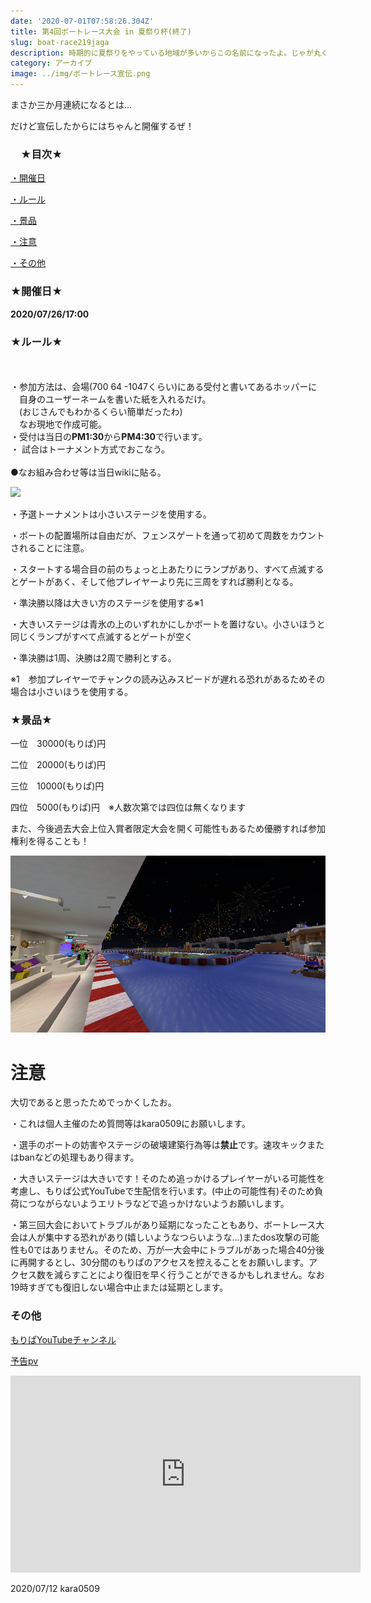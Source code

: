 ```yaml
---
date: '2020-07-01T07:58:26.304Z'
title: 第4回ボートレース大会 in 夏祭り杯(終了)
slug: boat-race219jaga
description: 時期的に夏祭りをやっている地域が多いからこの名前になったよ。じゃが丸くんアイスは作るか知らん。
category: アーカイブ
image: ../img/ボートレース宣伝.png
---
```

まさか三か月連続になるとは...

だけど宣伝したからにはちゃんと開催するぜ！

### 　**★目次★**

<!--StartFragment-->

<a href="#kaisaibi">・開催日</a>

<a href="#ru-ru">・ルール</a>

<a href="#keihin">・景品</a>

<a href="#tyuui">・注意</a>

<a href="#sonota">・その他</a>

<!--EndFragment-->

<!--StartFragment-->

<a id="kaisaibi"><h3>★開催日★</h3></a>

<!--EndFragment-->

**2020/07/26/17:00**

<!--StartFragment-->

<a id="ru-ru"><h3>★ルール★</h3></a>

<!--EndFragment-->

\
\
・参加方法は、会場(700 64 -1047くらい)にある受付と書いてあるホッパーに\
　自身のユーザーネームを書いた紙を入れるだけ。\
　(おじさんでもわかるくらい簡単だったわ)\
　なお現地で作成可能。\
・受付は当日の**PM1:30**から**PM4:30**で行います。\
・ 試合はトーナメント方式でおこなう。\
\
●なお組み合わせ等は当日wikiに貼る。

![](/img/第四回ボートレース　リーグ.png)

・予選トーナメントは小さいステージを使用する。

・ボートの配置場所は自由だが、フェンスゲートを通って初めて周数をカウントされることに注意。

・スタートする場合目の前のちょっと上あたりにランプがあり、すべて点滅するとゲートがあく、そして他プレイヤーより先に三周をすれば勝利となる。

・準決勝以降は大きい方のステージを使用する※1

・大きいステージは青氷の上のいずれかにしかボートを置けない。小さいほうと同じくランプがすべて点滅するとゲートが空く

・準決勝は1周、決勝は2周で勝利とする。

※1　参加プレイヤーでチャンクの読み込みスピードが遅れる恐れがあるためその場合は小さいほうを使用する。

<!--StartFragment-->

<a id="keihin"><h3>★景品★</h3></a>

<!--EndFragment-->

一位　30000(もりぱ)円

二位　20000(もりぱ)円

三位　10000(もりぱ)円

四位　5000(もりぱ)円　※人数次第では四位は無くなります

また、今後過去大会上位入賞者限定大会を開く可能性もあるため優勝すれば参加権利を得ることも！

![](/img/2020-04-05_17.57.05.png)

<!--StartFragment-->

<a id="tyuui"><h1>**注意**</h1></a>

<!--EndFragment-->

大切であると思ったためでっかくしたお。

・これは個人主催のため質問等はkara0509にお願いします。

・選手のボートの妨害やステージの破壊建築行為等は**禁止**です。速攻キックまたはbanなどの処理もあり得ます。

・大きいステージは大きいです！そのため追っかけるプレイヤーがいる可能性を考慮し、もりぱ公式YouTubeで生配信を行います。(中止の可能性有)そのため負荷につながらないようエリトラなどで追っかけないようお願いします。

・第三回大会においてトラブルがあり延期になったこともあり、ボートレース大会は人が集中する恐れがあり(嬉しいようなつらいような...)またdos攻撃の可能性も0ではありません。そのため、万が一大会中にトラブルがあった場合40分後に再開するとし、30分間のもりぱのアクセスを控えることをお願いします。アクセス数を減らすことにより復旧を早く行うことができるかもしれません。なお19時すぎても復旧しない場合中止または延期とします。

<!--StartFragment-->

<a id="sonota"><h3>その他</h3></a>

<!--EndFragment-->

[もりぱYouTubeチャンネル](https://www.youtube.com/channel/UC5huN7nu_9RJKB-rPk8Z0hQ)

[予告pv](https://www.youtube.com/watch?v=lS2TodU-m20&feature=youtu.be)

<!--StartFragment-->

<iframe width="560" height="315" src="https://www.youtube.com/embed/lS2TodU-m20" frameborder="0" allow="accelerometer; autoplay; encrypted-media; gyroscope; picture-in-picture" allowfullscreen></iframe>

<!--EndFragment-->

2020/07/12 kara0509
